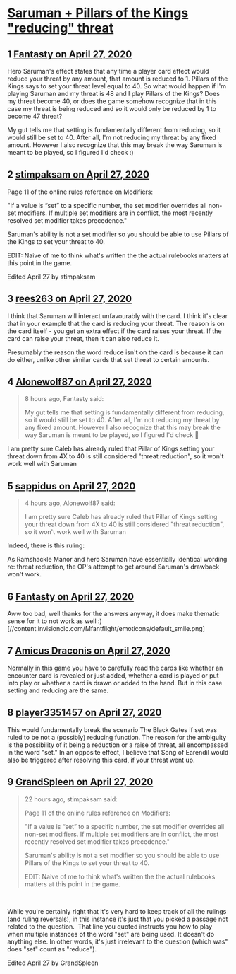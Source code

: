 # [Saruman + Pillars of the Kings &quot;reducing&quot; threat](https://community.fantasyflightgames.com/topic/307995-saruman-pillars-of-the-kings-reducing-threat/)

## 1 [Fantasty on April 27, 2020](https://community.fantasyflightgames.com/topic/307995-saruman-pillars-of-the-kings-reducing-threat/?do=findComment&comment=3931362)

Hero Saruman's effect states that any time a player card effect would reduce your threat by any amount, that amount is reduced to 1. Pillars of the Kings says to set your threat level equal to 40. So what would happen if I'm playing Saruman and my threat is 48 and I play Pillars of the Kings? Does my threat become 40, or does the game somehow recognize that in this case my threat is being reduced and so it would only be reduced by 1 to become 47 threat?

My gut tells me that setting is fundamentally different from reducing, so it would still be set to 40. After all, I'm not reducing my threat by any fixed amount. However I also recognize that this may break the way Saruman is meant to be played, so I figured I'd check :)

## 2 [stimpaksam on April 27, 2020](https://community.fantasyflightgames.com/topic/307995-saruman-pillars-of-the-kings-reducing-threat/?do=findComment&comment=3931363)

Page 11 of the online rules reference on Modifiers:

"If a value is “set” to a specific number, the set modifier overrides all non-set modifiers. If multiple set modifiers are in conflict, the most recently resolved set modifier takes precedence."

Saruman's ability is not a set modifier so you should be able to use Pillars of the Kings to set your threat to 40.

EDIT: Naive of me to think what's written the the actual rulebooks matters at this point in the game.

Edited April 27 by stimpaksam

## 3 [rees263 on April 27, 2020](https://community.fantasyflightgames.com/topic/307995-saruman-pillars-of-the-kings-reducing-threat/?do=findComment&comment=3931439)

I think that Saruman will interact unfavourably with the card. I think it's clear that in your example that the card is reducing your threat. The reason is on the card itself - you get an extra effect if the card raises your threat. If the card can raise your threat, then it can also reduce it.

Presumably the reason the word reduce isn't on the card is because it can do either, unlike other similar cards that set threat to certain amounts.

## 4 [Alonewolf87 on April 27, 2020](https://community.fantasyflightgames.com/topic/307995-saruman-pillars-of-the-kings-reducing-threat/?do=findComment&comment=3931456)

> 8 hours ago, Fantasty said:
> 
> My gut tells me that setting is fundamentally different from reducing, so it would still be set to 40. After all, I'm not reducing my threat by any fixed amount. However I also recognize that this may break the way Saruman is meant to be played, so I figured I'd check 🙂

I am pretty sure Caleb has already ruled that Pillar of Kings setting your threat down from 4X to 40 is still considered "threat reduction", so it won't work well with Saruman

## 5 [sappidus on April 27, 2020](https://community.fantasyflightgames.com/topic/307995-saruman-pillars-of-the-kings-reducing-threat/?do=findComment&comment=3931510)

> 4 hours ago, Alonewolf87 said:
> 
> I am pretty sure Caleb has already ruled that Pillar of Kings setting your threat down from 4X to 40 is still considered "threat reduction", so it won't work well with Saruman

Indeed, there is this ruling:

As Ramshackle Manor and hero Saruman have essentially identical wording re: threat reduction, the OP's attempt to get around Saruman's drawback won't work.

## 6 [Fantasty on April 27, 2020](https://community.fantasyflightgames.com/topic/307995-saruman-pillars-of-the-kings-reducing-threat/?do=findComment&comment=3931522)

Aww too bad, well thanks for the answers anyway, it does make thematic sense for it to not work as well :) [//content.invisioncic.com/Mfantflight/emoticons/default_smile.png]

## 7 [Amicus Draconis on April 27, 2020](https://community.fantasyflightgames.com/topic/307995-saruman-pillars-of-the-kings-reducing-threat/?do=findComment&comment=3931568)

Normally in this game you have to carefully read the cards like whether an encounter card is revealed or just added, whether a card is played or put into play or whether a card is drawn or added to the hand. But in this case setting and reducing are the same.

## 8 [player3351457 on April 27, 2020](https://community.fantasyflightgames.com/topic/307995-saruman-pillars-of-the-kings-reducing-threat/?do=findComment&comment=3931616)

This would fundamentally break the scenario The Black Gates if set was ruled to be not a (possibly) reducing function. The reason for the ambiguity is the possibility of it being a reduction or a raise of threat, all encompassed in the word "set." In an opposite effect, I believe that Song of Earendil would also be triggered after resolving this card, if your threat went up.

## 9 [GrandSpleen on April 27, 2020](https://community.fantasyflightgames.com/topic/307995-saruman-pillars-of-the-kings-reducing-threat/?do=findComment&comment=3931692)

> 22 hours ago, stimpaksam said:
> 
> Page 11 of the online rules reference on Modifiers:
> 
> "If a value is “set” to a specific number, the set modifier overrides all non-set modifiers. If multiple set modifiers are in conflict, the most recently resolved set modifier takes precedence."
> 
> Saruman's ability is not a set modifier so you should be able to use Pillars of the Kings to set your threat to 40.
> 
> EDIT: Naive of me to think what's written the the actual rulebooks matters at this point in the game.

 

While you're certainly right that it's very hard to keep track of all the rulings (and ruling reversals), in this instance it's just that you picked a passage not related to the question.  That line you quoted instructs you how to play when multiple instances of the word "set" are being used. It doesn't do anything else. In other words, it's just irrelevant to the question (which was" does "set" count as "reduce").

Edited April 27 by GrandSpleen

